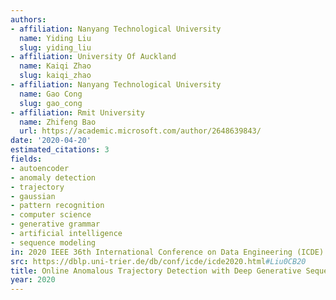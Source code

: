 ```yaml
---
authors:
- affiliation: Nanyang Technological University
  name: Yiding Liu
  slug: yiding_liu
- affiliation: University Of Auckland
  name: Kaiqi Zhao
  slug: kaiqi_zhao
- affiliation: Nanyang Technological University
  name: Gao Cong
  slug: gao_cong
- affiliation: Rmit University
  name: Zhifeng Bao
  url: https://academic.microsoft.com/author/2648639843/
date: '2020-04-20'
estimated_citations: 3
fields:
- autoencoder
- anomaly detection
- trajectory
- gaussian
- pattern recognition
- computer science
- generative grammar
- artificial intelligence
- sequence modeling
in: 2020 IEEE 36th International Conference on Data Engineering (ICDE)
src: https://dblp.uni-trier.de/db/conf/icde/icde2020.html#Liu0CB20
title: Online Anomalous Trajectory Detection with Deep Generative Sequence Modeling
year: 2020
---
```

